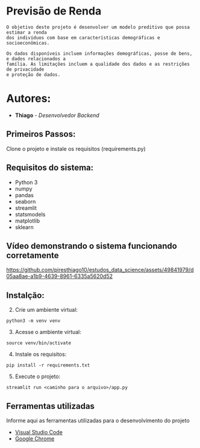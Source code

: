 # Previsão de Renda

    O objetivo deste projeto é desenvolver um modelo preditivo que possa estimar a renda 
    dos indivíduos com base em características demográficas e socioeconômicas.
    
    Os dados disponíveis incluem informações demográficas, posse de bens, e dados relacionados a 
    família. As limitações incluem a qualidade dos dados e as restrições de privacidade 
    e proteção de dados.

# Autores:

* **Thiago** - *Desenvolvedor Backend*

## Primeiros Passos:

Clone o projeto e instale os requisitos (requirements.py) 

## Requisitos do sistema:

* Python 3
* numpy
* pandas
* seaborn
* streamlit
* statsmodels
* matplotlib
* sklearn

## Vídeo demonstrando o sistema funcionando corretamente 

https://github.com/piresthiago10/estudos_data_science/assets/49841979/d05aa8ae-a1b9-4639-8961-6335a5620d52

## Instalção:

2. Crie um ambiente virtual:
```
python3 -m venv venv
```
3. Acesse o ambiente virtual:
```
source venv/bin/activate
```
4. Instale os requisitos:
```
pip install -r requirements.txt
```
5. Execute o projeto:
```
streamlit run <caminho para o arquivo>/app.py
```

## Ferramentas utilizadas

Informe aqui as ferramentas utilizadas para o desenvolvimento do projeto

* [Visual Studio Code](https://code.visualstudio.com/)
* [Google Chrome](https://www.google.pt/intl/pt-PT/chrome/?brand=CHBD&gclid=Cj0KCQjwn_LrBRD4ARIsAFEQFKt3kLTIsdU6a-sk3FKsxrhplkKaYNHo6Pt3aRbaEAJ3TK4fZslZmtUaAvHVEALw_wcB&gclsrc=aw)
